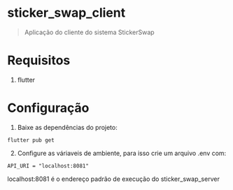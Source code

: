 # sticker_swap_client

> Aplicação do cliente do sistema StickerSwap


# Requisitos

1. flutter

# Configuração

1. Baixe as dependências do projeto:

```
flutter pub get
```

2. Configure as váriaveis de ambiente, para isso crie um arquivo .env com:

```
API_URI = "localhost:8081"
```

localhost:8081 é o endereço padrão de execução do sticker_swap_server




